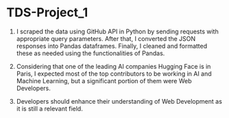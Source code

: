 # TDS-Project_1

1. I scraped the data using GitHub API in Python by sending requests with appropriate query parameters. After that, I converted the JSON responses into Pandas dataframes. Finally, I cleaned and formatted these as needed using the functionalities of Pandas. 

2. Considering that one of the leading AI companies Hugging Face is in Paris, I expected most of the top contributors to be working in AI and Machine Learning, but a significant portion of them were Web Developers.

3. Developers should enhance their understanding of Web Development as it is still a relevant field.
